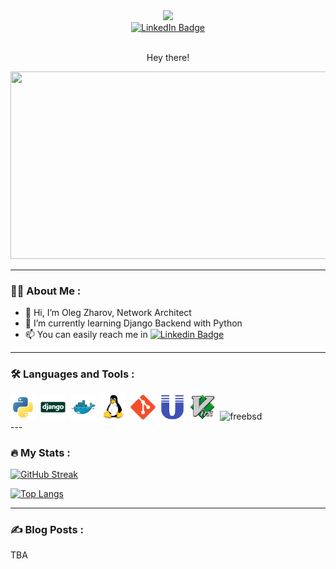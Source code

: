 <div id="header" align="center">
  <img src="https://media.giphy.com/media/ZvU5gJBGbAwZW49M3f/giphy.gif" width="100"/>
  <div id="badges">
    <a href="https://www.linkedin.com/in/oleg-zharov-18506a2/">
      <img src="https://img.shields.io/badge/LinkedIn-blue?style=for-the-badge&logo=linkedin&logoColor=white" alt="LinkedIn Badge"/>
    </a>
  </div>
  <img src="https://komarev.com/ghpvc/?username=olegzharov&style=flat-square&color=blue" alt=""/>
</div>
<div align="center">
  <p>Hey there!</p>
  <img src="https://media.giphy.com/media/dWesBcTLavkZuG35MI/giphy.gif" width="600" height="300"/>
</div>

---
### :man_technologist: About Me :
- 👋 Hi, I’m Oleg Zharov, Network Architect
- 🌱 I’m currently learning Django Backend with Python
- 📫 You can easily reach me in [![Linkedin Badge](https://img.shields.io/badge/LinkedIn-blue?style=flat&logo=Linkedin&logoColor=white)](https://www.linkedin.com/in/oleg-zharov-18506a2/)

---
### :hammer_and_wrench: Languages and Tools :
<div>
  <img src="https://github.com/devicons/devicon/blob/master/icons/python/python-original.svg" title="Python" alt="Python" width="40" height="40"/>&nbsp;
  <img src="https://github.com/devicons/devicon/blob/master/icons/django/django-original.svg" title="Dango" alt="Django" width="40" height="40"/>&nbsp;
  <img src="https://github.com/devicons/devicon/blob/master/icons/docker/docker-original.svg" title="Docker" alt="Docker" width="40" height="40"/>&nbsp;
  <img src="https://github.com/devicons/devicon/blob/master/icons/linux/linux-original.svg" title="Linux" alt="Linux" width="40" height="40"/>&nbsp;
  <img src="https://github.com/devicons/devicon/blob/master/icons/git/git-original.svg" title="GIT" alt="GIT" width="40" height="40"/>&nbsp;
  <img src="https://github.com/devicons/devicon/blob/master/icons/unix/unix-original.svg" title="Unix" alt="Unix" width="40" height="40"/>&nbsp;
  <img src="https://github.com/devicons/devicon/blob/master/icons/vim/vim-original.svg" title="Vim" alt="Vim" width="40" height="40"/>&nbsp;
  <img src="w7.pngwing.com/pngs/568/239/png-transparent-freebsd-bsd-daemon-computer-icons-berkeley-software-distribution-flat-circle-logo-fictional-character-silhouette.png" title="freebsd" alt="freebsd" width="40" height="40"/>&nbsp;
</div>
---

### :fire: My Stats :
[![GitHub Streak](http://github-readme-streak-stats.herokuapp.com?user=olegzharov&theme=vue&date_format=j%20M%5B%20Y%5D)](https://git.io/streak-stats)

[![Top Langs](https://github-readme-stats.vercel.app/api/top-langs/?username=olegzharov&layout=compact&theme=gruvbox_light)](https://github.com/anuraghazra/github-readme-stats)

---

### :writing_hand: Blog Posts :
TBA

<!---
https://proglib.io/p/kak-kreativno-oformit-profil-na-github-chtoby-on-privlekal-vnimanie-2022-03-17
https://devicon.dev/

olegzharov/olegzharov is a ✨ special ✨ repository because its `README.md` (this file) appears on your GitHub profile.
You can click the Preview link to take a look at your changes.
--->
